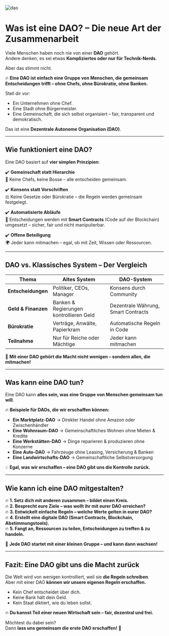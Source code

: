 ![dao](dao.png)
# Was ist eine DAO? – Die neue Art der Zusammenarbeit  

Viele Menschen haben noch nie von einer **DAO** gehört.  
Andere denken, es sei etwas **Kompliziertes oder nur für Technik-Nerds**.  

Aber das stimmt nicht.  

🔥 **Eine DAO ist einfach eine Gruppe von Menschen, die gemeinsam Entscheidungen trifft – ohne Chefs, ohne Bürokratie, ohne Banken.**  

Stell dir vor:  
- Ein Unternehmen ohne Chef.  
- Eine Stadt ohne Bürgermeister.  
- Eine Gemeinschaft, die sich selbst organisiert – fair, transparent und demokratisch.  

Das ist eine **Dezentrale Autonome Organisation (DAO)**.  

---

## Wie funktioniert eine DAO?  

Eine DAO basiert auf **vier simplen Prinzipien**:  

✔️ **Gemeinschaft statt Hierarchie**  
🚀 Keine Chefs, keine Bosse – alle entscheiden gemeinsam.  

✔️ **Konsens statt Vorschriften**  
⚖️ Keine Gesetze oder Bürokratie – die Regeln werden gemeinsam festgelegt.  

✔️ **Automatisierte Abläufe**  
🤖 Entscheidungen werden mit **Smart Contracts** (Code auf der Blockchain) umgesetzt – sicher, fair und nicht manipulierbar.  

✔️ **Offene Beteiligung**  
🌍 Jeder kann mitmachen – egal, ob mit Zeit, Wissen oder Ressourcen.  

---

## DAO vs. Klassisches System – Der Vergleich  

| **Thema**        | **Altes System**                        | **DAO-System**                     |
|------------------|--------------------------------|--------------------------------|
| **Entscheidungen**  | Politiker, CEOs, Manager        | Konsens durch Community        |
| **Geld & Finanzen** | Banken & Regierungen kontrollieren Geld | Dezentrale Währung, Smart Contracts |
| **Bürokratie**    | Verträge, Anwälte, Papierkram    | Automatische Regeln in Code |
| **Teilnahme**     | Nur für Reiche oder Mächtige     | Jeder kann mitmachen |

🚀 **Mit einer DAO gehört die Macht nicht wenigen – sondern allen, die mitmachen!**  

---

## Was kann eine DAO tun? 

Eine DAO kann **alles sein, was eine Gruppe von Menschen gemeinsam tun will**.  

🔥 **Beispiele für DAOs, die wir erschaffen können:**  
- **Ein Marktplatz-DAO** → Direkter Handel ohne Amazon oder Zwischenhändler  
- **Eine Wohnraum-DAO** → Gemeinschaftliches Wohnen ohne Mieten & Kredite  
- **Eine Werkstätten-DAO** → Dinge reparieren & produzieren ohne Konzerne  
- **Eine Auto-DAO** → Fahrzeuge ohne Leasing, Versicherung & Banken  
- **Eine Landwirtschafts-DAO** → Gemeinschaftliche Selbstversorgung  

💡 **Egal, was wir erschaffen – eine DAO gibt uns die Kontrolle zurück.**  

---

## Wie kann ich eine DAO mitgestalten?  

🔥 **1. Setz dich mit anderen zusammen – bildet einen Kreis.**  
🔥 **2. Besprecht eure Ziele – was wollt ihr mit eurer DAO erreichen?**  
🔥 **3. Entwickelt einfache Regeln – welche Werte gelten in eurer DAO?**  
🔥 **4. Erstellt eine digitale DAO (Smart Contracts, Blockchain, Abstimmungstools).**  
🔥 **5. Fangt an, Ressourcen zu teilen, Entscheidungen zu treffen & zu handeln.**  

🚀 **Jede DAO startet mit einer kleinen Gruppe – und kann dann wachsen!**  

---

## Fazit: Eine DAO gibt uns die Macht zurück  

Die Welt wird von wenigen kontrolliert, weil sie **die Regeln schreiben**.  
Aber mit einer DAO **können wir unsere eigenen Regeln erschaffen.**  

- Kein Chef entscheidet über dich.  
- Keine Bank hält dein Geld.  
- Kein Staat diktiert, wie du leben sollst.  

🔥 **Du kannst Teil einer neuen Wirtschaft sein – fair, dezentral und frei.**  

Möchtest du dabei sein?  
Dann **lass uns gemeinsam die erste DAO erschaffen!** 🚀  

